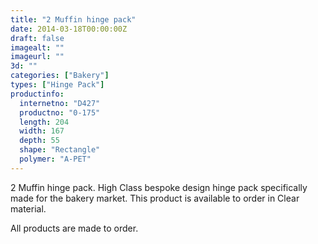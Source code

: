 ```yaml
---
title: "2 Muffin hinge pack"
date: 2014-03-18T00:00:00Z
draft: false
imagealt: ""
imageurl: ""
3d: ""
categories: ["Bakery"]
types: ["Hinge Pack"]
productinfo:
  internetno: "D427"
  productno: "0-175"
  length: 204
  width: 167
  depth: 55
  shape: "Rectangle"
  polymer: "A-PET"
---
```

2 Muffin hinge pack. High Class bespoke design hinge pack specifically made for the bakery market. This product is available to order in Clear material.

All products are made to order.